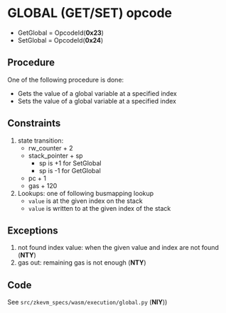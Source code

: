 # GLOBAL (GET/SET) opcode

- GetGlobal = OpcodeId(**0x23**)
- SetGlobal = OpcodeId(**0x24**)

## Procedure

One of the following procedure is done:
 - Gets the value of a global variable at a specified index
 - Sets the value of a global variable at a specified index


## Constraints

1. state transition:
   - rw_counter + 2
   - stack_pointer + sp 
     - sp is +1 for SetGlobal
     - sp is -1 for GetGlobal
   - pc + 1
   - gas + 120
2. Lookups: one of following busmapping lookup
   - `value` is at the given index on the stack
   - `value` is written to at the given index of the stack

## Exceptions

1. not found index value: when the given value and index are not found (**NTY**)
2. gas out: remaining gas is not enough (**NTY**)

## Code

See `src/zkevm_specs/wasm/execution/global.py` (**NIY**))
